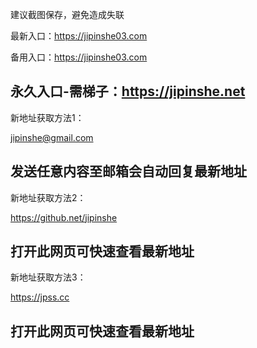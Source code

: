 建议截图保存，避免造成失联

最新入口：https://jipinshe03.com

备用入口：https://jipinshe03.com

永久入口-需梯子：https://jipinshe.net
-------------------------------------------------------------------
新地址获取方法1：

jipinshe@gmail.com

发送任意内容至邮箱会自动回复最新地址
-------------------------------------------------------------------
新地址获取方法2：

https://github.net/jipinshe

打开此网页可快速查看最新地址
-------------------------------------------------------------------
新地址获取方法3：

https://jpss.cc

打开此网页可快速查看最新地址
-------------------------------------------------------------------
